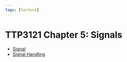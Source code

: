 ```yaml
---
tags: [lecture]
---
```


# TTP3121 Chapter 5: Signals

- [Signal](202211022108.md)
- [Signal Handling](202211022139.md)
